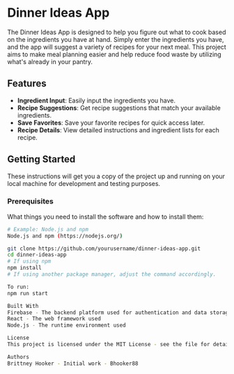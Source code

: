 # Dinner Ideas App

The Dinner Ideas App is designed to help you figure out what to cook based on the ingredients you have at hand. Simply enter the ingredients you have, and the app will suggest a variety of recipes for your next meal. This project aims to make meal planning easier and help reduce food waste by utilizing what's already in your pantry.

## Features

- **Ingredient Input**: Easily input the ingredients you have.
- **Recipe Suggestions**: Get recipe suggestions that match your available ingredients.
- **Save Favorites**: Save your favorite recipes for quick access later.
- **Recipe Details**: View detailed instructions and ingredient lists for each recipe.

## Getting Started

These instructions will get you a copy of the project up and running on your local machine for development and testing purposes.

### Prerequisites

What things you need to install the software and how to install them:

```bash
# Example: Node.js and npm
Node.js and npm (https://nodejs.org/)

git clone https://github.com/yourusername/dinner-ideas-app.git
cd dinner-ideas-app
# If using npm
npm install
# If using another package manager, adjust the command accordingly.

To run:
npm run start

Built With
Firebase - The backend platform used for authentication and data storage.
React - The web framework used 
Node.js - The runtime environment used

License
This project is licensed under the MIT License - see the file for details.

Authors
Brittney Hooker - Initial work - Bhooker88
